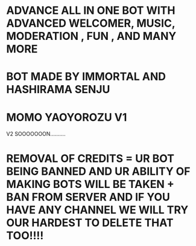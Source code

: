 # ADVANCE ALL IN ONE BOT WITH ADVANCED WELCOMER, MUSIC, MODERATION , FUN , AND MANY MORE 

# BOT MADE BY IMMORTAL AND HASHIRAMA SENJU 


# MOMO YAOYOROZU V1 
V2 SOOOOOOON..........



# REMOVAL OF CREDITS = UR BOT BEING BANNED AND UR ABILITY OF MAKING BOTS WILL BE TAKEN + BAN FROM SERVER AND IF YOU HAVE ANY CHANNEL WE WILL TRY OUR HARDEST TO DELETE THAT TOO!!!!
